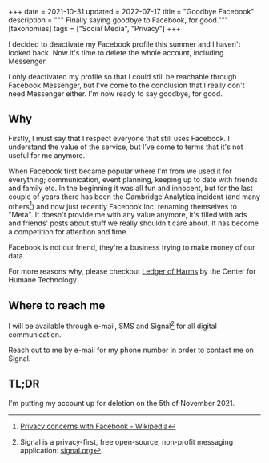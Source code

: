 +++
date = 2021-10-31
updated = 2022-07-17
title = "Goodbye Facebook"
description = """
Finally saying goodbye to Facebook, for good."""
[taxonomies]
tags = ["Social Media", "Privacy"] 
+++

I decided to deactivate my Facebook profile this summer and I haven't looked
back. Now it's time to delete the whole account, including Messenger.

I only deactivated my profile so that I could still be reachable through
Facebook Messenger, but I've come to the conclusion that I really don't need
Messenger either. I'm now ready to say goodbye, for good.

## Why

Firstly, I must say that I respect everyone that still uses Facebook. I
understand the value of the service, but I've come to terms that it's not useful
for me anymore.

When Facebook first became popular where I'm from we used it for everything;
communication, event planning, keeping up to date with friends and family etc.
In the beginning it was all fun and innocent, but for the last couple of years
there has been the Cambridge Analytica incident (and many others[^1]) and now
just recently Facebook Inc. renaming themselves to "Meta". It doesn't provide me
with any value anymore, it's filled with ads and friends' posts about stuff we
really shouldn't care about. It has become a competition for attention and time.

Facebook is not our friend, they're a business trying to make money of our data.

For more reasons why, please checkout
[Ledger of Harms](https://ledger.humanetech.com/) by the Center for Humane
Technology.

## Where to reach me

I will be available through e-mail, SMS and Signal[^2] for all digital
communication.

Reach out to me by e-mail for my phone number in order to contact me on Signal.

## TL;DR

I'm putting my account up for deletion on the 5th of November 2021.

[^1]: [Privacy concerns with Facebook - Wikipedia](https://en.wikipedia.org/wiki/Privacy_concerns_with_Facebook)

[^2]: Signal is a privacy-first, free open-source, non-profit messaging application: [signal.org](https://signal.org)

